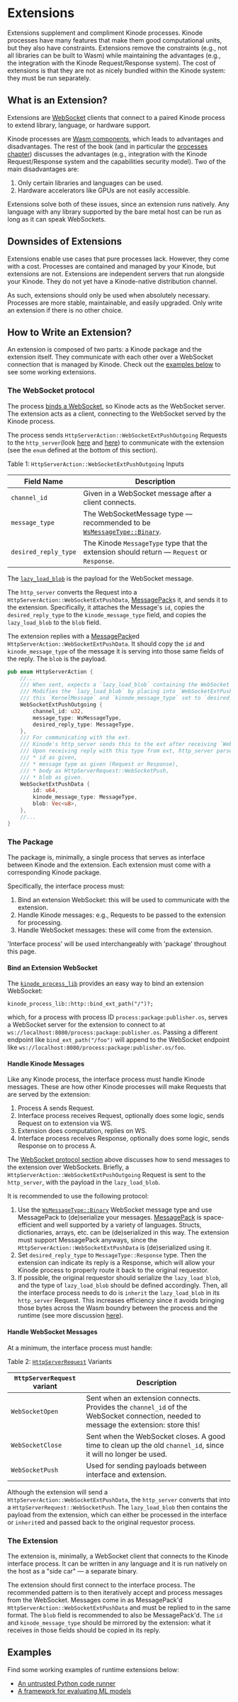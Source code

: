 # Extensions

Extensions supplement and compliment Kinode processes.
Kinode processes have many features that make them good computational units, but they also have constraints.
Extensions remove the constraints (e.g., not all libraries can be built to Wasm) while maintaining the advantages (e.g., the integration with the Kinode Request/Response system).
The cost of extensions is that they are not as nicely bundled within the Kinode system: they must be run separately.

## What is an Extension?

Extensions are [WebSocket](https://developer.mozilla.org/en-US/docs/Web/API/WebSockets_API) clients that connect to a paired Kinode process to extend library, language, or hardware support.

Kinode processes are [Wasm components](https://component-model.bytecodealliance.org/design/why-component-model.html), which leads to advantages and disadvantages.
The rest of the book (and in particular the [processes chapter](./processes.md)) discusses the advantages (e.g., integration with the Kinode Request/Response system and the capabilities security model).
Two of the main disadvantages are:
1. Only certain libraries and languages can be used.
2. Hardware accelerators like GPUs are not easily accessible.

Extensions solve both of these issues, since an extension runs natively.
Any language with any library supported by the bare metal host can be run as long as it can speak WebSockets.

## Downsides of Extensions

Extensions enable use cases that pure processes lack.
However, they come with a cost.
Processes are contained and managed by your Kinode, but extensions are not.
Extensions are independent servers that run alongside your Kinode.
They do not yet have a Kinode-native distribution channel.

As such, extensions should only be used when absolutely necessary.
Processes are more stable, maintainable, and easily upgraded.
Only write an extension if there is no other choice.

## How to Write an Extension?

An extension is composed of two parts: a Kinode package and the extension itself.
They communicate with each other over a WebSocket connection that is managed by Kinode.
Check out the [examples below](#examples) to see some working extensions.

### The WebSocket protocol

The process [binds a WebSocket](#bind-an-extension-websocket), so Kinode acts as the WebSocket server.
The extension acts as a client, connecting to the WebSocket served by the Kinode process.

The process sends `HttpServerAction::WebSocketExtPushOutgoing` Requests to the `http_server`(look [here](https://book.kinode.org/http_server_and_client.html
) and [here](https://book.kinode.org/apis/http_server.html)) to communicate with the extension (see the `enum` defined at the bottom of this section).

Table 1: `HttpServerAction::WebSocketExtPushOutgoing` Inputs

Field Name           | Description
-------------------- | -----------
`channel_id`         | Given in a WebSocket message after a client connects.
`message_type`       | The WebSocketMessage type — recommended to be [`WsMessageType::Binary`](https://docs.rs/kinode_process_lib/latest/kinode_process_lib/http/enum.WsMessageType.html).
`desired_reply_type` | The Kinode `MessageType` type that the extension should return — `Request` or `Response`.

The [`lazy_load_blob`](https://docs.rs/kinode_process_lib/latest/kinode_process_lib/kinode/process/standard/struct.LazyLoadBlob.html) is the payload for the WebSocket message.

The `http_server` converts the Request into a `HttpServerAction::WebSocketExtPushData`, [MessagePack](https://msgpack.org)s it, and sends it to the extension.
Specifically, it attaches the Message's `id`, copies the `desired_reply_type` to the `kinode_message_type` field, and copies the `lazy_load_blob` to the `blob` field.

The extension replies with a [MessagePack](https://msgpack.org)ed `HttpServerAction::WebSocketExtPushData`.
It should copy the `id` and `kinode_message_type` of the message it is serving into those same fields of the reply.
The `blob` is the payload.

```rust
pub enum HttpServerAction {
    //...
    /// When sent, expects a `lazy_load_blob` containing the WebSocket message bytes to send.
    /// Modifies the `lazy_load_blob` by placing into `WebSocketExtPushData` with id taken from
    /// this `KernelMessage` and `kinode_message_type` set to `desired_reply_type`.
    WebSocketExtPushOutgoing {
        channel_id: u32,
        message_type: WsMessageType,
        desired_reply_type: MessageType,
    },
    /// For communicating with the ext.
    /// Kinode's http_server sends this to the ext after receiving `WebSocketExtPushOutgoing`.
    /// Upon receiving reply with this type from ext, http_server parses, setting:
    /// * id as given,
    /// * message type as given (Request or Response),
    /// * body as HttpServerRequest::WebSocketPush,
    /// * blob as given.
    WebSocketExtPushData {
        id: u64,
        kinode_message_type: MessageType,
        blob: Vec<u8>,
    },
    //...
}
```

### The Package

The package is, minimally, a single process that serves as interface between Kinode and the extension.
Each extension must come with a corresponding Kinode package. 

Specifically, the interface process must:
1. Bind an extension WebSocket: this will be used to communicate with the extension.
2. Handle Kinode messages: e.g., Requests to be passed to the extension for processing.
3. Handle WebSocket messages: these will come from the extension.

'Interface process' will be used interchangeably with 'package' throughout this page.

#### Bind an Extension WebSocket

The [`kinode_process_lib`](../process_stdlib/overview.md) provides an easy way to bind an extension WebSocket:

```
kinode_process_lib::http::bind_ext_path("/")?;
```

which, for a process with process ID `process:package:publisher.os`, serves a WebSocket server for the extension to connect to at `ws://localhost:8080/process:package:publisher.os`.
Passing a different endpoint like `bind_ext_path("/foo")` will append to the WebSocket endpoint like `ws://localhost:8080/process:package:publisher.os/foo`.

#### Handle Kinode Messages

Like any Kinode process, the interface process must handle Kinode messages.
These are how other Kinode processes will make Requests that are served by the extension:
1. Process A sends Request.
2. Interface process receives Request, optionally does some logic, sends Request on to extension via WS.
3. Extension does computation, replies on WS.
4. Interface process receives Response, optionally does some logic, sends Response on to process A.

The [WebSocket protocol section](#the-websocket-protocol) above discusses how to send messages to the extension over WebSockets.
Briefly, a `HttpServerAction::WebSocketExtPushOutgoing` Request is sent to the `http_server`, with the payload in the `lazy_load_blob`.

It is recommended to use the following protocol:
1. Use the [`WsMessageType::Binary`](https://docs.rs/kinode_process_lib/latest/kinode_process_lib/http/enum.WsMessageType.html) WebSocket message type and use MessagePack to (de)serialize your messages.
   [MessagePack](https://msgpack.org) is space-efficient and well supported by a variety of languages.
   Structs, dictionaries, arrays, etc. can be (de)serialized in this way.
   The extension must support MessagePack anyways, since the `HttpServerAction::WebSocketExtPushData` is (de)serialized using it.
2. Set `desired_reply_type` to `MessageType::Response` type.
   Then the extension can indicate its reply is a Response, which will allow your Kinode process to properly route it back to the original requestor.
3. If possible, the original requestor should serialize the `lazy_load_blob`, and the type of `lazy_load_blob` should be defined accordingly.
   Then, all the interface process needs to do is `inherit` the `lazy_load_blob` in its `http_server` Request.
   This increases efficiency since it avoids bringing those bytes across the Wasm boundry between the process and the runtime (see more discussion [here](./processes.md#message-structure)).

#### Handle WebSocket Messages

At a minimum, the interface process must handle:

Table 2: [`HttpServerRequest`](https://docs.rs/kinode_process_lib/latest/kinode_process_lib/http/enum.HttpServerRequest.html) Variants

`HttpServerRequest` variant | Description
--------------------------- | -----------
`WebSocketOpen`             | Sent when an extension connects. Provides the `channel_id` of the WebSocket connection, needed to message the extension: store this!
`WebSocketClose`            | Sent when the WebSocket closes. A good time to clean up the old `channel_id`, since it will no longer be used.
`WebSocketPush`             | Used for sending payloads between interface and extension.

Although the extension will send a `HttpServerAction::WebSocketExtPushData`, the `http_server` converts that into a `HttpServerRequest::WebSocketPush`.
The `lazy_load_blob` then contains the payload from the extension, which can either be processed in the interface or `inherit`ed and passed back to the original requestor process.

### The Extension

The extension is, minimally, a WebSocket client that connects to the Kinode interface process.
It can be written in any language and it is run natively on the host as a "side car" — a separate binary.

The extension should first connect to the interface process.
The recommended pattern is to then iteratively accept and process messages from the WebSocket.
Messages come in as MessagePack'd `HttpServerAction::WebSocketExtPushData` and must be replied to in the same format.
The `blob` field is recommended to also be MessagePack'd.
The `id` and `kinode_message_type` should be mirrored by the extension: what it receives in those fields should be copied in its reply.

## Examples

Find some working examples of runtime extensions below:

* [An untrusted Python code runner](https://github.com/hosted-fornet/kinode-python)
* [A framework for evaluating ML models](https://github.com/hosted-fornet/kinode-ml)
